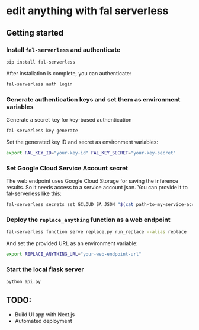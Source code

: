 # edit anything with fal serverless

## Getting started
### Install `fal-serverless` and authenticate
```bash
pip install fal-serverless
```
After installation is complete, you can authenticate:

```bash
fal-serverless auth login
```

### Generate authentication keys and set them as environment variables
Generate a secret key for key-based authentication
```bash
fal-serverless key generate
```

Set the generated key ID and secret as environment variables:
```bash
export FAL_KEY_ID="your-key-id" FAL_KEY_SECRET="your-key-secret"
```

### Set Google Cloud Service Account secret

The web endpoint uses Google Cloud Storage for saving the inference results. So it needs access to a service account json. You can provide it to fal-serverless like this:

```bash
fal-serverless secrets set GCLOUD_SA_JSON "$(cat path-to-my-service-account.json)"
```

### Deploy the `replace_anything` function as a web endpoint

```bash
fal-serverless function serve replace.py run_replace --alias replace
```
And set the provided URL as an environment variable:
```bash
export REPLACE_ANYTHING_URL="your-web-endpoint-url"
```

### Start the local flask server

```bash
python api.py
```

## TODO:
- Build UI app with Next.js
- Automated deployment
